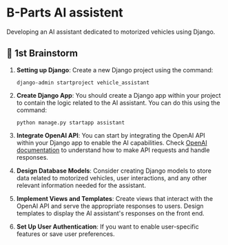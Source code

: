 # B-Parts AI assistent
Developing an AI assistant dedicated to motorized vehicles using Django.

## 🧠 1st Brainstorm

1. **Setting up Django**: Create a new Django project using the command:
    ```
    django-admin startproject vehicle_assistant
    ```

2. **Create Django App**: You should create a Django app within your project to contain the logic related to the AI assistant. You can do this using the command:
    ```
    python manage.py startapp assistant
    ```

3. **Integrate OpenAI API**: You can start by integrating the OpenAI API within your Django app to enable the AI capabilities. Check [OpenAI documentation](https://platform.openai.com/docs/api-reference) to understand how to make API requests and handle responses.

4. **Design Database Models**: Consider creating Django models to store data related to motorized vehicles, user interactions, and any other relevant information needed for the assistant.

5. **Implement Views and Templates**: Create views that interact with the OpenAI API and serve the appropriate responses to users. Design templates to display the AI assistant's responses on the front end.

6. **Set Up User Authentication**: If you want to enable user-specific features or save user preferences.